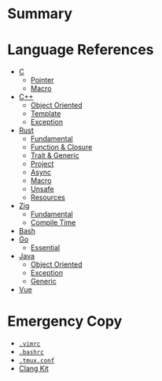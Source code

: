 # Summary

# Language References

- [C](./lang/c/index.md)
  - [Pointer](./lang/c/pointer.md)
  - [Macro]()
- [C++](./lang/cpp/index.md)
  - [Object Oriented](./lang/cpp/object-oriented.md)
  - [Template](./lang/cpp/template.md)
  - [Exception](./lang/cpp/exception.md)
- [Rust](./lang/rust/index.md)
  - [Fundamental](./lang/rust/fundamental.md)
  - [Function & Closure](./lang/rust/function.md)
  - [Trait & Generic](./lang/rust/trait.md)
  - [Project]()
  - [Async]()
  - [Macro]()
  - [Unsafe]()
  - [Resources](./lang/rust/resources.md)
- [Zig](./lang/zig/index.md)
  - [Fundamental](./lang/zig/fundamental.md)
  - [Compile Time]()
- [Bash](./lang/bash/index.md)
- [Go](./lang/go/index.md)
  - [Essential](./lang/go/essential.md)
- [Java](./lang/java/index.md)
  - [Object Oriented](./lang/java/object-oriented.md)
  - [Exception](./lang/java/exception.md)
  - [Generic](./lang/java/generic.md)
- [Vue]()

# Emergency Copy

- [`.vimrc`](./copy/dot-vimrc.md)
- [`.bashrc`](./copy/dot-bashrc.md)
- [`.tmux.conf`](./copy/dot-tmux-conf.md)
- [Clang Kit](./copy/clang-kit.md)
